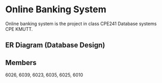 # Online Banking System

Online banking system is the project in class CPE241 Database systems CPE KMUTT.

## ER Diagram (Database Design)

## Members

6026, 6039, 6023, 6035, 6025, 6010
